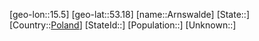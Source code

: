 ﻿---
location: [53.18,15.5]
type: City
tags:
- geo/City


SpocWebEntityId: 28881
isDeleted: false
confidential: public

---
[geo-lon::15.5]
[geo-lat::53.18]
[name::Arnswalde]
[State::]
[Country::[Poland](geo/Continent/Europe/Poland.md)]
[StateId::]
[Population::]
[Unknown::]

